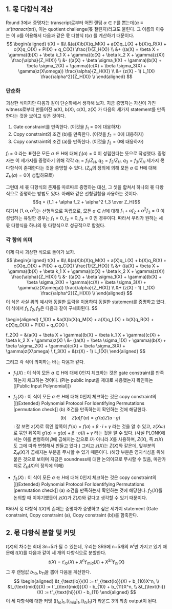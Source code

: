 ## 1. 몫 다항식 계산

Round 3에서 증명자는 transcript로부터 어떤 랜덤 $\alpha \in \mathbb{F}$를 뽑는데($\alpha \equiv \mathcal{H}(transcript)$), 이는 quotient challenge(몫 챌린지)라고도 불린다. 그 이름의 이유는 이 $\alpha$를 이용해서 다음과 같은 몫 다항식 $t(x)$ 를 계산하기 때문이다. 
$$
\begin{aligned}
t(X) = &\\ 
&(a(X)b(X)q_M(X) + a(X)q_L(X) + b(X)q_R(X) + c(X)q_O(X) + PI(X) + q_C(X)) \frac{1}{Z_H(X)} \\ 
&+ ((a(X) + \beta X + \gamma)(b(X) + \beta k_1 X + \gamma)(c(X) + \beta k_2 X + \gamma)z(X)) \frac{\alpha}{Z_H(X)} \\ 
&- ((a(X) + \beta \sigma_1(X) + \gamma)(b(X) + \beta \sigma_2(X) + \gamma)(c(X) + \beta \sigma_3(X) + \gamma)z(X\omega)) \frac{\alpha}{Z_H(X)} \\ 
&+ (z(X) - 1) L_1(X) \frac{\alpha^2}{Z_H(X)} \\
\end{aligned}
$$

### 단순화

괴상한 식이지만 다음과 같이 단순화해서 생각해 보자. 지금 증명자는 자신이 가진 witness로부터 만들어진 a(X), b(X), c(X), z(X) 가 다음의 세가지 statement를 만족한다는 것을 보이고 싶은 것이다.

1) Gate constraint를 만족한다. (이것을 $f_1 = 0$에 대응하자)
2) Copy constraint의 조건 (b)를 만족한다. (이것을 $f_2 = 0$에 대응하자)
3) Copy constraint의 조건 (a)를 만족한다. (이것을 $f_3 = 0$에 대응하자)

$f_i = 0$ 라는 표현은 모든 $a \in H$에 대해 $f_i(a) = 0$ 이 성립한다는 뜻으로 작성했다. 증명자는 이 세가지를 증명하기 위해 각각 $q_1 = f_1/Z_H$, $q_2 = f_2/Z_H$, $q_3 = f_3/Z_H$ 세가지 몫 다항식이 존재한다는 것을 증명할 수 있다. ($Z_H$의 정의에 의해 모든 $a \in H$에 대해 $Z_H(a) = 0$이 성립하므로)

그런데 세 몫 다항식의 존재를 따로따로 증명하는 대신, 그 셋을 합쳐서 하나의 몫 다항식으로 증명하는 방법도 있다. 아래와 같은 선형결합을 사용하는 것이다. $$q = {f_1 + \alpha f_2 + \alpha^2 f_3 \over Z_H}$$
여기서 $(1, \alpha, \alpha^2)$는 선형적으로 독립으로, 모든 $a \in H$에 대해 $f_1 + \alpha f_2 + \alpha^2 f_3 = 0$ 이 성립하는 유일한 경우는 $f_1=0, f_2=0, f_3=0$ 인 경우이다. 따라서 우리가 원하는 세 몫 다항식을 하나의 몫 다항식으로 성공적으로 합쳤다.


### 각 항의 의미

이제 다시 괴상한 식으로 돌아가 보자. 
$$
\begin{aligned}
t(X) = &\\ 
&(a(X)b(X)q_M(X) + a(X)q_L(X) + b(X)q_R(X) + c(X)q_O(X) + PI(X) + q_C(X)) \frac{1}{Z_H(X)} \\ 
&+ ((a(X) + \beta X + \gamma)(b(X) + \beta k_1 X + \gamma)(c(X) + \beta k_2 X + \gamma)z(X)) \frac{\alpha}{Z_H(X)} \\ 
&- ((a(X) + \beta \sigma_1(X) + \gamma)(b(X) + \beta \sigma_2(X) + \gamma)(c(X) + \beta \sigma_3(X) + \gamma)z(X\omega)) \frac{\alpha}{Z_H(X)} \\ 
&+ (z(X) - 1) L_1(X) \frac{\alpha^2}{Z_H(X)} \\
\end{aligned}
$$
이 식은 사실 위의 예시와 동일한 트릭을 이용하여 동일한 statement를 증명하고 있다. 이 식에서 $f_1, f_2, f_3$은 다음과 같이 구체화된다.
$$

$$
$$
\begin{aligned}
f_1(X) = &a(X)b(X)q_M(X) + a(X)q_L(X) + b(X)q_R(X) + c(X)q_O(X) + PI(X) + q_C(X) \\

f_2(X) = &(a(X) + \beta X + \gamma)(b(X) + \beta k_1 X + \gamma)(c(X) + \beta k_2 X + \gamma)z(X) \\
&- ((a(X) + \beta \sigma_1(X) + \gamma)(b(X) + \beta \sigma_2(X) + \gamma)(c(X) + \beta \sigma_3(X) + \gamma)z(X\omega) \\
f_3(X) = &(z(X) - 1) L_1(X)\\
\end{aligned}
$$

그리고 각 식이 의미하는 바는 다음과 같다.

- $f_1(X)$
	: 이 식이 모든 $a \in H$에 대해 0인지 체크하는 것은 gate constraint를 만족하는지 체크하는 것이다. (PI는 public input을 제대로 사용했는지 확인하는 [[Public Input Polynomial]])

- $f_2(X)$
	: 이 식이 모든 $a \in H$에 대해 0인지 체크하는 것은 copy constraint의 [[(Extended) Polynomial Protocol For Identifying Permutations |permutation check]] (b) 조건을 만족하는지 확인하는 것에 해당한다. $$(b) \quad Z(a)f'(a) =g'(a)Z(a \cdot g)$$
	: 잘 보면 $z(X)$로 묶인 앞쪽이 $f'(a) = f(a)+\beta \cdot i + \gamma$ 라는 것을 알 수 있고, $z(X\omega)$ 로 묶인 뒤쪽이 $g'(a)=g(a)+\beta \cdot \sigma(i) + \gamma$ 라는 것을 알 수 있다. (사실 PLONK에서는 이를 변형하여 $\beta$에 곱해지는 값으로 $i$가 아니라 $X$를 사용하며, $Z(X)$, 즉 $z(X)$도 그에 따라 변형해서 만들고 있다.) 그리고 $z(X)$는 $Z(X)$와 같은데, 앞부분의 $Z_H(X)$가 곱해지는 부분을 무시할 수 있기 때문이다. (해당 부분은 영지식성을 위해 붙은 것으로 보이며 지금은 soundness에 대한 논의이므로 무시할 수 있음, 마찬가지로 $Z_H(X)$의 정의에 의해)

- $f_3(X)$
	: 이 식이 모든 $a \in H$에 대해 0인지 체크하는 것은 copy constraint의 [[(Extended) Polynomial Protocol For Identifying Permutations |permutation check]] (a) 조건을 만족하는지 확인하는 것에 해당한다. $f_2(X)$를 논의할 때 이야기했듯이 $z(X)$가 $Z(X)$와 같다고 생각할 수 있기 때문이다.

따라서 몫 다항식 $t(X)$의 존재는 증명자가 증명하고 싶은 세가지 statement (Gate constraint, Copy constraint (a), Copy constraint (b))를 함축한다.

## 2. 몫 다항식 분할 및 커밋

$t(X)$의 차수는 최대 3n+5가 될 수 있는데, 우리는 SRS에 n+5개의 $w^i$만 가지고 있기 때문에 $t(X)$를 다음과 같이 세 개의 다항식으로 분할한다. $$t(X) = t'_{lo}(X) + X^{n}t'_{mid}(X) + X^{2n}t'_{hi}(X)$$
그 후 랜덤값 $b_{10}, b_{11}$을 뽑아 다음을 계산한다.
$$
\begin{aligned}
&t_{\text{lo}}(X) := t'_{\text{lo}}(X) + b_{10}X^n, \\
&t_{\text{mid}}(X) := t'_{\text{mid}}(X) - b_{10} + b_{11}X^n, \\
&t_{\text{hi}}(X) := t'_{\text{hi}}(X) - b_{11} 
\end{aligned}
$$
이 세 다항식에 대한 커밋 $([t_{lo}]_1, [t_{mid}]_1, [t_{hi}]_1)$가 라운드 3의 최종 output이 된다.